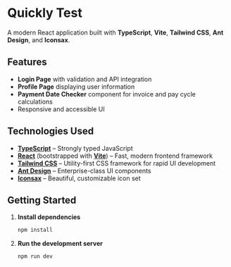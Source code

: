 # Quickly Test

A modern React application built with **TypeScript**, **Vite**, **Tailwind CSS**, **Ant Design**, and **Iconsax**.

## Features

- **Login Page** with validation and API integration
- **Profile Page** displaying user information
- **Payment Date Checker** component for invoice and pay cycle calculations
- Responsive and accessible UI

## Technologies Used

- [**TypeScript**](https://www.typescriptlang.org/) – Strongly typed JavaScript
- [**React**](https://react.dev/) (bootstrapped with [**Vite**](https://vitejs.dev/)) – Fast, modern frontend framework
- [**Tailwind CSS**](https://tailwindcss.com/) – Utility-first CSS framework for rapid UI development
- [**Ant Design**](https://ant.design/) – Enterprise-class UI components
- [**Iconsax**](https://iconsax.io/) – Beautiful, customizable icon set

## Getting Started

1. **Install dependencies**
   ```bash
   npm install

2. **Run the development server**
     ```bash
   npm run dev
  

